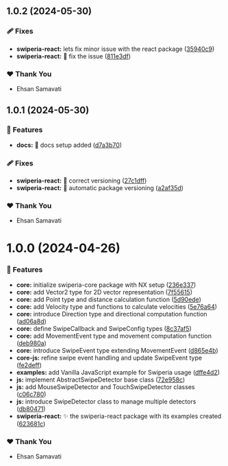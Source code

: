 ## 1.0.2 (2024-05-30)


### 🩹 Fixes

- **swiperia-react:** lets fix minor issue with the react package ([35940c9](https://github.com/samavati/swiperia/commit/35940c9))
- **swiperia-react:** :art: fix the issue ([811e3df](https://github.com/samavati/swiperia/commit/811e3df))

### ❤️  Thank You

- Ehsan Samavati

## 1.0.1 (2024-05-30)


### 🚀 Features

- **docs:** :memo: docs setup added ([d7a3b70](https://github.com/samavati/swiperia/commit/d7a3b70))

### 🩹 Fixes

- **swiperia-react:** :bug: correct versioning ([27c1dff](https://github.com/samavati/swiperia/commit/27c1dff))
- **swiperia-react:** :bug: automatic package versioning ([a2af35d](https://github.com/samavati/swiperia/commit/a2af35d))

### ❤️  Thank You

- Ehsan Samavati

# 1.0.0 (2024-04-26)


### 🚀 Features

- **core:** initialize swiperia-core package with NX setup ([236e337](https://github.com/samavati/swiperia/commit/236e337))
- **core:** add Vector2 type for 2D vector representation ([7f55615](https://github.com/samavati/swiperia/commit/7f55615))
- **core:** add Point type and distance calculation function ([5d90ede](https://github.com/samavati/swiperia/commit/5d90ede))
- **core:** add Velocity type and functions to calculate velocities ([5e76a64](https://github.com/samavati/swiperia/commit/5e76a64))
- **core:** introduce Direction type and directional computation function ([ad06a8d](https://github.com/samavati/swiperia/commit/ad06a8d))
- **core:** define SwipeCallback and SwipeConfig types ([8c37af5](https://github.com/samavati/swiperia/commit/8c37af5))
- **core:** add MovementEvent type and movement computation function ([deb980a](https://github.com/samavati/swiperia/commit/deb980a))
- **core:** introduce SwipeEvent type extending MovementEvent ([d865e4b](https://github.com/samavati/swiperia/commit/d865e4b))
- **core-js:** refine swipe event handling and update SwipeEvent type ([fe2deff](https://github.com/samavati/swiperia/commit/fe2deff))
- **examples:** add Vanilla JavaScript example for Swiperia usage ([dffe4d2](https://github.com/samavati/swiperia/commit/dffe4d2))
- **js:** implement AbstractSwipeDetector base class ([72e958c](https://github.com/samavati/swiperia/commit/72e958c))
- **js:** add MouseSwipeDetector and TouchSwipeDetector classes ([c06c780](https://github.com/samavati/swiperia/commit/c06c780))
- **js:** introduce SwipeDetector class to manage multiple detectors ([db80471](https://github.com/samavati/swiperia/commit/db80471))
- **swiperia-react:** :sparkles: the swiperia-react package with its examples created ([623681c](https://github.com/samavati/swiperia/commit/623681c))

### ❤️  Thank You

- Ehsan Samavati